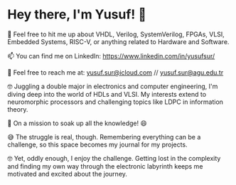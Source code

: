 # Hey there, I'm Yusuf! 👋

💬 Feel free to hit me up about VHDL, Verilog, SystemVerilog, FPGAs, VLSI, Embedded Systems, RISC-V, or anything related to Hardware and Software.

📫 You can find me on LinkedIn: https://www.linkedin.com/in/yusufsur/

📧 Feel free to reach me at: yusuf.sur@icloud.com // yusuf.sur@agu.edu.tr

🤓 Juggling a double major in electronics and computer engineering, I'm diving deep into the world of HDLs and VLSI. My interests extend to neuromorphic processors and challenging topics like LDPC in information theory.

🚀 On a mission to soak up all the knowledge! 😄

😅 The struggle is real, though. Remembering everything can be a challenge, so this space becomes my journal for my projects.

🤓 Yet, oddly enough, I enjoy the challenge. Getting lost in the complexity and finding my own way through the electronic labyrinth keeps me motivated and excited about the journey.
